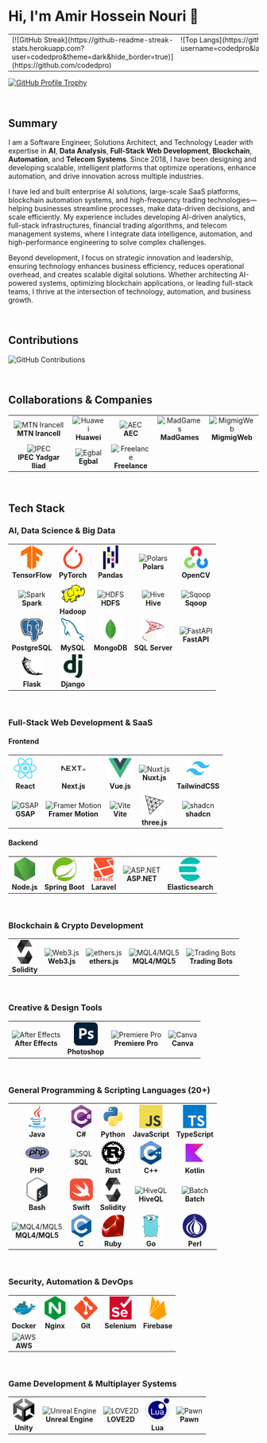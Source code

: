 # Hi, I'm Amir Hossein Nouri 👋

<!-- Streak and Top Languages in one row without borders -->
<table style="border: none;">
  <tr>
    <td style="border: none; vertical-align: top;">
      [![GitHub Streak](https://github-readme-streak-stats.herokuapp.com?user=codedpro&theme=dark&hide_border=true)](https://github.com/codedpro)
    </td>
    <td style="border: none; vertical-align: top;">
      ![Top Langs](https://github-readme-stats.vercel.app/api/top-langs/?username=codedpro&layout=compact&title_color=ed9004&hide_border=true&icon_color=ed9004&bg_color=00000000&theme=dark)
    </td>
  </tr>
</table>

<!-- Trophies on a new line -->
[![GitHub Profile Trophy](https://github-profile-trophy.vercel.app/?username=codedpro&theme=onedark&no-frame=true&row=1)](https://github.com/codedpro)

<br />

## Summary

I am a Software Engineer, Solutions Architect, and Technology Leader with expertise in **AI**, **Data Analysis**, **Full-Stack Web Development**, **Blockchain**, **Automation**, and **Telecom Systems**. Since 2018, I have been designing and developing scalable, intelligent platforms that optimize operations, enhance automation, and drive innovation across multiple industries.

I have led and built enterprise AI solutions, large-scale SaaS platforms, blockchain automation systems, and high-frequency trading technologies—helping businesses streamline processes, make data-driven decisions, and scale efficiently. My experience includes developing AI-driven analytics, full-stack infrastructures, financial trading algorithms, and telecom management systems, where I integrate data intelligence, automation, and high-performance engineering to solve complex challenges.

Beyond development, I focus on strategic innovation and leadership, ensuring technology enhances business efficiency, reduces operational overhead, and creates scalable digital solutions. Whether architecting AI-powered systems, optimizing blockchain applications, or leading full-stack teams, I thrive at the intersection of technology, automation, and business growth.

<br />

## Contributions

![GitHub Contributions](https://ghchart.rshah.org/codedpro)

<br />

## Collaborations & Companies
<table style="border: none;">
  <tr>
    <td align="center" style="border: none;">
      <img src="https://via.placeholder.com/100x40.png?text=MTN+Irancell" alt="MTN Irancell" width="120"/><br/><b>MTN Irancell</b>
    </td>
    <td align="center" style="border: none;">
      <img src="https://via.placeholder.com/100x40.png?text=Huawei" alt="Huawei" width="80"/><br/><b>Huawei</b>
    </td>
    <td align="center" style="border: none;">
      <img src="https://via.placeholder.com/100x40.png?text=AEC" alt="AEC" width="80"/><br/><b>AEC</b>
    </td>
    <td align="center" style="border: none;">
      <img src="https://via.placeholder.com/100x40.png?text=MadGames" alt="MadGames" width="90"/><br/><b>MadGames</b>
    </td>
    <td align="center" style="border: none;">
      <img src="https://via.placeholder.com/100x40.png?text=MigmigWeb" alt="MigmigWeb" width="90"/><br/><b>MigmigWeb</b>
    </td>
  </tr>
  <tr>
    <td align="center" style="border: none;">
      <img src="https://via.placeholder.com/100x40.png?text=IPEC" alt="IPEC" width="80"/><br/><b>IPEC Yadgar Iliad</b>
    </td>
    <td align="center" style="border: none;">
      <img src="https://via.placeholder.com/100x40.png?text=Egbal" alt="Egbal" width="80"/><br/><b>Egbal</b>
    </td>
    <td align="center" style="border: none;">
      <img src="https://via.placeholder.com/100x40.png?text=Freelance" alt="Freelance" width="90"/><br/><b>Freelance</b>
    </td>
  </tr>
</table>

<br />

## Tech Stack

### AI, Data Science & Big Data

<table>
  <tr>
    <td align="center">
      <img src="https://raw.githubusercontent.com/devicons/devicon/master/icons/tensorflow/tensorflow-original.svg" width="48" alt="TensorFlow"/><br/><b>TensorFlow</b>
    </td>
    <td align="center">
      <img src="https://raw.githubusercontent.com/devicons/devicon/master/icons/pytorch/pytorch-original.svg" width="48" alt="PyTorch"/><br/><b>PyTorch</b>
    </td>
    <td align="center">
      <img src="https://raw.githubusercontent.com/devicons/devicon/master/icons/pandas/pandas-original.svg" width="48" alt="Pandas"/><br/><b>Pandas</b>
    </td>
    <td align="center">
      <img src="https://img.shields.io/badge/Polars-ed9004?style=flat-square" width="60" alt="Polars"/><br/><b>Polars</b>
    </td>
    <td align="center">
      <img src="https://raw.githubusercontent.com/devicons/devicon/master/icons/opencv/opencv-original.svg" width="48" alt="OpenCV"/><br/><b>OpenCV</b>
    </td>
  </tr>
  <tr>
    <td align="center">
      <!-- Corrected Spark image path -->
      <img src="https://raw.githubusercontent.com/devicons/devicon/master/icons/apache-spark/apache-spark-original.svg" width="48" alt="Spark"/><br/><b>Spark</b>
    </td>
    <td align="center">
      <img src="https://raw.githubusercontent.com/devicons/devicon/master/icons/hadoop/hadoop-original.svg" width="48" alt="Hadoop"/><br/><b>Hadoop</b>
    </td>
    <td align="center">
      <img src="https://img.shields.io/badge/HDFS-ed9004?style=flat-square" width="60" alt="HDFS"/><br/><b>HDFS</b>
    </td>
    <td align="center">
      <img src="https://img.shields.io/badge/Hive-ed9004?style=flat-square" width="60" alt="Hive"/><br/><b>Hive</b>
    </td>
    <td align="center">
      <img src="https://img.shields.io/badge/Sqoop-ed9004?style=flat-square" width="60" alt="Sqoop"/><br/><b>Sqoop</b>
    </td>
  </tr>
  <tr>
    <td align="center">
      <img src="https://raw.githubusercontent.com/devicons/devicon/master/icons/postgresql/postgresql-original.svg" width="48" alt="PostgreSQL"/><br/><b>PostgreSQL</b>
    </td>
    <td align="center">
      <img src="https://raw.githubusercontent.com/devicons/devicon/master/icons/mysql/mysql-original.svg" width="48" alt="MySQL"/><br/><b>MySQL</b>
    </td>
    <td align="center">
      <img src="https://raw.githubusercontent.com/devicons/devicon/master/icons/mongodb/mongodb-original.svg" width="48" alt="MongoDB"/><br/><b>MongoDB</b>
    </td>
    <td align="center">
      <img src="https://raw.githubusercontent.com/devicons/devicon/master/icons/microsoftsqlserver/microsoftsqlserver-original.svg" width="48" alt="SQL Server"/><br/><b>SQL Server</b>
    </td>
    <td align="center">
      <img src="https://img.shields.io/badge/FastAPI-ed9004?style=flat-square" width="60" alt="FastAPI"/><br/><b>FastAPI</b>
    </td>
  </tr>
  <tr>
    <td align="center">
      <img src="https://raw.githubusercontent.com/devicons/devicon/master/icons/flask/flask-original.svg" width="48" alt="Flask"/><br/><b>Flask</b>
    </td>
    <td align="center">
      <!-- Django image corrected if necessary -->
      <img src="https://raw.githubusercontent.com/devicons/devicon/master/icons/django/django-plain.svg" width="48" alt="Django"/><br/><b>Django</b>
    </td>
  </tr>
</table>

<br />

### Full-Stack Web Development & SaaS

#### Frontend

<table>
  <tr>
    <td align="center">
      <img src="https://raw.githubusercontent.com/devicons/devicon/master/icons/react/react-original.svg" width="48" alt="React"/><br/><b>React</b>
    </td>
    <td align="center">
      <img src="https://raw.githubusercontent.com/devicons/devicon/master/icons/nextjs/nextjs-original-wordmark.svg" width="48" alt="Next.js"/><br/><b>Next.js</b>
    </td>
    <td align="center">
      <img src="https://raw.githubusercontent.com/devicons/devicon/master/icons/vuejs/vuejs-original.svg" width="48" alt="Vue.js"/><br/><b>Vue.js</b>
    </td>
    <td align="center">
      <img src="https://img.shields.io/badge/Nuxt.js-ed9004?style=flat-square" width="60" alt="Nuxt.js"/><br/><b>Nuxt.js</b>
    </td>
    <td align="center">
      <img src="https://raw.githubusercontent.com/devicons/devicon/master/icons/tailwindcss/tailwindcss-plain.svg" width="48" alt="TailwindCSS"/><br/><b>TailwindCSS</b>
    </td>
  </tr>
  <tr>
    <td align="center">
      <img src="https://img.shields.io/badge/GSAP-ed9004?style=flat-square" width="60" alt="GSAP"/><br/><b>GSAP</b>
    </td>
    <td align="center">
      <img src="https://img.shields.io/badge/FramerMotion-ed9004?style=flat-square" width="100" alt="Framer Motion"/><br/><b>Framer Motion</b>
    </td>
    <td align="center">
      <img src="https://vitejs.dev/logo.svg" width="48" alt="Vite"/><br/><b>Vite</b>
    </td>
    <td align="center">
      <img src="https://raw.githubusercontent.com/devicons/devicon/master/icons/threejs/threejs-original.svg" width="48" alt="three.js"/><br/><b>three.js</b>
    </td>
    <td align="center">
      <img src="https://img.shields.io/badge/shadcn-ed9004?style=flat-square" width="60" alt="shadcn"/><br/><b>shadcn</b>
    </td>
  </tr>
</table>

#### Backend

<table>
  <tr>
    <td align="center">
      <img src="https://raw.githubusercontent.com/devicons/devicon/master/icons/nodejs/nodejs-original.svg" width="48" alt="Node.js"/><br/><b>Node.js</b>
    </td>
    <td align="center">
      <img src="https://raw.githubusercontent.com/devicons/devicon/master/icons/spring/spring-original.svg" width="48" alt="Spring Boot"/><br/><b>Spring Boot</b>
    </td>
    <td align="center">
      <!-- Updated Laravel path -->
      <img src="https://raw.githubusercontent.com/devicons/devicon/master/icons/laravel/laravel-plain-wordmark.svg" width="48" alt="Laravel"/><br/><b>Laravel</b>
    </td>
    <td align="center">
      <!-- Updated ASP.NET path -->
      <img src="https://raw.githubusercontent.com/devicons/devicon/master/icons/aspnetcore/aspnetcore-original.svg" width="48" alt="ASP.NET"/><br/><b>ASP.NET</b>
    </td>
    <td align="center">
      <img src="https://raw.githubusercontent.com/devicons/devicon/master/icons/elasticsearch/elasticsearch-plain.svg" width="48" alt="Elasticsearch"/><br/><b>Elasticsearch</b>
    </td>
  </tr>
</table>

<br />

### Blockchain & Crypto Development

<table>
  <tr>
    <td align="center">
      <img src="https://raw.githubusercontent.com/devicons/devicon/master/icons/solidity/solidity-original.svg" width="48" alt="Solidity"/><br/><b>Solidity</b>
    </td>
    <td align="center">
      <img src="https://img.shields.io/badge/Web3.js-ed9004?style=flat-square" width="60" alt="Web3.js"/><br/><b>Web3.js</b>
    </td>
    <td align="center">
      <img src="https://img.shields.io/badge/ethers.js-ed9004?style=flat-square" width="60" alt="ethers.js"/><br/><b>ethers.js</b>
    </td>
    <td align="center">
      <img src="https://img.shields.io/badge/MQL4/MQL5-ed9004?style=flat-square" width="80" alt="MQL4/MQL5"/><br/><b>MQL4/MQL5</b>
    </td>
    <td align="center">
      <img src="https://img.shields.io/badge/TradingBots-ed9004?style=flat-square" width="90" alt="Trading Bots"/><br/><b>Trading Bots</b>
    </td>
  </tr>
</table>

<br />

### Creative & Design Tools

<table>
  <tr>
    <td align="center">
      <img src="https://img.shields.io/badge/AfterEffects-ed9004?style=flat-square" width="90" alt="After Effects"/><br/><b>After Effects</b>
    </td>
    <td align="center">
      <img src="https://raw.githubusercontent.com/devicons/devicon/master/icons/photoshop/photoshop-plain.svg" width="48" alt="Photoshop"/><br/><b>Photoshop</b>
    </td>
    <td align="center">
      <img src="https://img.shields.io/badge/PremierePro-ed9004?style=flat-square" width="90" alt="Premiere Pro"/><br/><b>Premiere Pro</b>
    </td>
    <td align="center">
      <img src="https://img.shields.io/badge/Canva-ed9004?style=flat-square" width="60" alt="Canva"/><br/><b>Canva</b>
    </td>
  </tr>
</table>

<br />

### General Programming & Scripting Languages (20+)

<table>
  <tr>
    <td align="center">
      <img src="https://raw.githubusercontent.com/devicons/devicon/master/icons/java/java-original.svg" width="48" alt="Java"/><br/><b>Java</b>
    </td>
    <td align="center">
      <img src="https://raw.githubusercontent.com/devicons/devicon/master/icons/csharp/csharp-original.svg" width="48" alt="C#"/><br/><b>C#</b>
    </td>
    <td align="center">
      <img src="https://raw.githubusercontent.com/devicons/devicon/master/icons/python/python-original.svg" width="48" alt="Python"/><br/><b>Python</b>
    </td>
    <td align="center">
      <img src="https://raw.githubusercontent.com/devicons/devicon/master/icons/javascript/javascript-original.svg" width="48" alt="JavaScript"/><br/><b>JavaScript</b>
    </td>
    <td align="center">
      <img src="https://raw.githubusercontent.com/devicons/devicon/master/icons/typescript/typescript-original.svg" width="48" alt="TypeScript"/><br/><b>TypeScript</b>
    </td>
  </tr>
  <tr>
    <td align="center">
      <img src="https://raw.githubusercontent.com/devicons/devicon/master/icons/php/php-original.svg" width="48" alt="PHP"/><br/><b>PHP</b>
    </td>
    <td align="center">
      <img src="https://img.shields.io/badge/SQL-ed9004?style=flat-square" width="40" alt="SQL"/><br/><b>SQL</b>
    </td>
    <td align="center">
      <img src="https://raw.githubusercontent.com/devicons/devicon/master/icons/rust/rust-plain.svg" width="48" alt="Rust"/><br/><b>Rust</b>
    </td>
    <td align="center">
      <img src="https://raw.githubusercontent.com/devicons/devicon/master/icons/cplusplus/cplusplus-original.svg" width="48" alt="C++"/><br/><b>C++</b>
    </td>
    <td align="center">
      <img src="https://raw.githubusercontent.com/devicons/devicon/master/icons/kotlin/kotlin-original.svg" width="48" alt="Kotlin"/><br/><b>Kotlin</b>
    </td>
  </tr>
  <tr>
    <td align="center">
      <img src="https://raw.githubusercontent.com/devicons/devicon/master/icons/bash/bash-original.svg" width="48" alt="Bash"/><br/><b>Bash</b>
    </td>
    <td align="center">
      <img src="https://raw.githubusercontent.com/devicons/devicon/master/icons/swift/swift-original.svg" width="48" alt="Swift"/><br/><b>Swift</b>
    </td>
    <td align="center">
      <img src="https://raw.githubusercontent.com/devicons/devicon/master/icons/solidity/solidity-original.svg" width="48" alt="Solidity"/><br/><b>Solidity</b>
    </td>
    <td align="center">
      <img src="https://img.shields.io/badge/HiveQL-ed9004?style=flat-square" width="60" alt="HiveQL"/><br/><b>HiveQL</b>
    </td>
    <td align="center">
      <img src="https://img.shields.io/badge/Batch-ed9004?style=flat-square" width="40" alt="Batch"/><br/><b>Batch</b>
    </td>
  </tr>
  <tr>
    <td align="center">
      <img src="https://img.shields.io/badge/MQL4/MQL5-ed9004?style=flat-square" width="80" alt="MQL4/MQL5"/><br/><b>MQL4/MQL5</b>
    </td>
    <td align="center">
      <img src="https://raw.githubusercontent.com/devicons/devicon/master/icons/c/c-original.svg" width="48" alt="C"/><br/><b>C</b>
    </td>
    <td align="center">
      <img src="https://raw.githubusercontent.com/devicons/devicon/master/icons/ruby/ruby-original.svg" width="48" alt="Ruby"/><br/><b>Ruby</b>
    </td>
    <td align="center">
      <img src="https://raw.githubusercontent.com/devicons/devicon/master/icons/go/go-original.svg" width="48" alt="Go"/><br/><b>Go</b>
    </td>
    <td align="center">
      <img src="https://raw.githubusercontent.com/devicons/devicon/master/icons/perl/perl-original.svg" width="48" alt="Perl"/><br/><b>Perl</b>
    </td>
  </tr>
</table>

<br />

### Security, Automation & DevOps

<table>
  <tr>
    <td align="center">
      <img src="https://raw.githubusercontent.com/devicons/devicon/master/icons/docker/docker-original.svg" width="48" alt="Docker"/><br/><b>Docker</b>
    </td>
    <td align="center">
      <img src="https://raw.githubusercontent.com/devicons/devicon/master/icons/nginx/nginx-original.svg" width="48" alt="Nginx"/><br/><b>Nginx</b>
    </td>
    <td align="center">
      <img src="https://raw.githubusercontent.com/devicons/devicon/master/icons/git/git-original.svg" width="48" alt="Git"/><br/><b>Git</b>
    </td>
    <td align="center">
      <img src="https://raw.githubusercontent.com/devicons/devicon/master/icons/selenium/selenium-original.svg" width="48" alt="Selenium"/><br/><b>Selenium</b>
    </td>
    <td align="center">
      <img src="https://raw.githubusercontent.com/devicons/devicon/master/icons/firebase/firebase-plain.svg" width="48" alt="Firebase"/><br/><b>Firebase</b>
    </td>
  </tr>
  <tr>
    <td align="center">
      <!-- Updated AWS path -->
      <img src="https://raw.githubusercontent.com/devicons/devicon/master/icons/aws/aws-original.svg" width="48" alt="AWS"/><br/><b>AWS</b>
    </td>
  </tr>
</table>

<br />

### Game Development & Multiplayer Systems

<table>
  <tr>
    <td align="center">
      <img src="https://raw.githubusercontent.com/devicons/devicon/master/icons/unity/unity-original.svg" width="48" alt="Unity"/><br/><b>Unity</b>
    </td>
    <td align="center">
      <img src="https://img.shields.io/badge/UnrealEngine-ed9004?style=flat-square" width="100" alt="Unreal Engine"/><br/><b>Unreal Engine</b>
    </td>
    <td align="center">
      <img src="https://img.shields.io/badge/LOVE2D-ed9004?style=flat-square" width="60" alt="LOVE2D"/><br/><b>LOVE2D</b>
    </td>
    <td align="center">
      <img src="https://raw.githubusercontent.com/devicons/devicon/master/icons/lua/lua-original.svg" width="48" alt="Lua"/><br/><b>Lua</b>
    </td>
    <td align="center">
      <img src="https://img.shields.io/badge/Pawn-ed9004?style=flat-square" width="60" alt="Pawn"/><br/><b>Pawn</b>
    </td>
  </tr>
</table>
